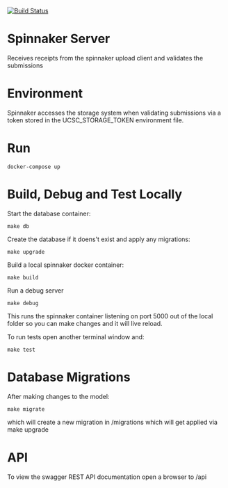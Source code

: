 [![Build Status](https://travis-ci.org/BD2KGenomics/dcc-spinnaker.svg?branch=master)](https://travis-ci.org/BD2KGenomics/dcc-spinnaker)

# Spinnaker Server
Receives receipts from the spinnaker upload client and validates the submissions

# Environment

Spinnaker accesses the storage system when validating submissions via
a token stored in the UCSC_STORAGE_TOKEN environment file.

# Run

    docker-compose up


# Build, Debug and Test Locally

Start the database container:

    make db

Create the database if it doens't exist and apply any migrations:

    make upgrade

Build a local spinnaker docker container:

    make build

Run a debug server

    make debug

This runs the spinnaker container listening on port 5000 out of the local folder so
you can make changes and it will live reload.

To run tests open another terminal window and:

    make test

# Database Migrations

After making changes to the model:

    make migrate

which will create a new migration in /migrations which will get applied via make upgrade

# API

To view the swagger REST API documentation open a browser to <server>/api
